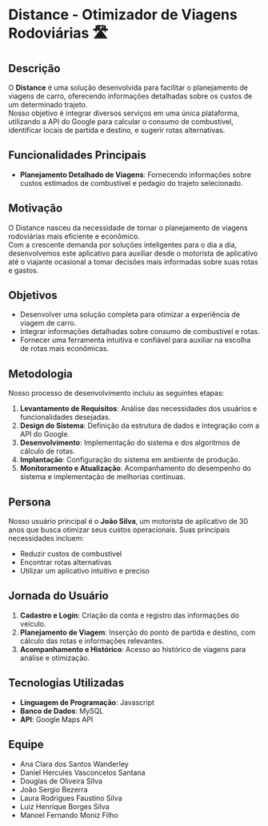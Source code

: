# Distance - Otimizador de Viagens Rodoviárias 🛣️

## Descrição

O **Distance** é uma solução desenvolvida para facilitar o planejamento de viagens de carro, oferecendo informações detalhadas sobre os custos de um determinado trajeto.  
Nosso objetivo é integrar diversos serviços em uma única plataforma, utilizando a API do Google para calcular o consumo de combustível, identificar locais de partida e destino, e sugerir rotas alternativas.

## Funcionalidades Principais
   
- **Planejamento Detalhado de Viagens**: Fornecendo informações sobre custos estimados de combustivel e pedagio do trajeto selecionado.  

## Motivação

O Distance nasceu da necessidade de tornar o planejamento de viagens rodoviárias mais eficiente e econômico.  
Com a crescente demanda por soluções inteligentes para o dia a dia, desenvolvemos este aplicativo para auxiliar desde o motorista de aplicativo até o viajante ocasional a tomar decisões mais informadas sobre suas rotas e gastos.

## Objetivos

- Desenvolver uma solução completa para otimizar a experiência de viagem de carro.  
- Integrar informações detalhadas sobre consumo de combustível e rotas.  
- Fornecer uma ferramenta intuitiva e confiável para auxiliar na escolha de rotas mais econômicas.

## Metodologia

Nosso processo de desenvolvimento incluiu as seguintes etapas:

1. **Levantamento de Requisitos**: Análise das necessidades dos usuários e funcionalidades desejadas.  
2. **Design do Sistema**: Definição da estrutura de dados e integração com a API do Google.  
3. **Desenvolvimento**: Implementação do sistema e dos algoritmos de cálculo de rotas.  
4. **Implantação**: Configuração do sistema em ambiente de produção.  
5. **Monitoramento e Atualização**: Acompanhamento do desempenho do sistema e implementação de melhorias contínuas.

## Persona

Nosso usuário principal é o **João Silva**, um motorista de aplicativo de 30 anos que busca otimizar seus custos operacionais. Suas principais necessidades incluem:

- Reduzir custos de combustível
- Encontrar rotas alternativas
- Utilizar um aplicativo intuitivo e preciso

## Jornada do Usuário

1. **Cadastro e Login**: Criação da conta e registro das informações do veículo.  
2. **Planejamento de Viagem**: Inserção do ponto de partida e destino, com cálculo das rotas e informações relevantes.  
3. **Acompanhamento e Histórico**: Acesso ao histórico de viagens para análise e otimização.

## Tecnologias Utilizadas

- **Linguagem de Programação**: Javascript
- **Banco de Dados**: MySQL 
- **API**: Google Maps API

## Equipe

- Ana Clara dos Santos Wanderley  
- Daniel Hercules Vasconcelos Santana  
- Douglas de Oliveira Silva  
- João Sergio Bezerra  
- Laura Rodrigues Faustino Silva  
- Luiz Henrique Borges Silva  
- Manoel Fernando Moniz Filho  
